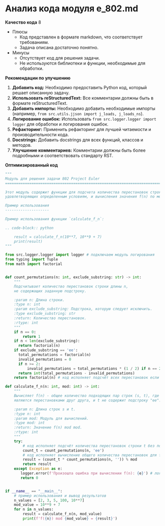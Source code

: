 # Анализ кода модуля e_802.md

**Качество кода**
8
 - Плюсы
   - Код представлен в формате markdown, что соответствует требованиям.
   - Задача описана достаточно понятно.
 - Минусы
    - Отсутствует код для решения задачи.
    - Не используются библиотеки и функции, необходимые для обработки.

**Рекомендации по улучшению**

1.  **Добавить код:** Необходимо предоставить Python код, который решает описанную задачу.
2.  **Использовать reStructuredText:** Все комментарии должны быть в формате reStructuredText.
3.  **Добавить импорты:** Необходимо добавить необходимые импорты (например, `from src.utils.jjson import j_loads, j_loads_ns`).
4.  **Логирование ошибок:** Использовать `from src.logger.logger import logger` для обработки и логирования ошибок.
5.  **Рефакторинг:** Применить рефакторинг для лучшей читаемости и производительности кода.
6.  **Docstrings:** Добавить docstrings для всех функций, классов и методов.
7.  **Улучшение комментариев:** Комментарии должны быть более подробными и соответствовать стандарту RST.

**Оптимизированный код**
```python
"""
Модуль для решения задачи 802 Project Euler
=========================================================================================

Этот модуль содержит функции для подсчета количества перестановок строк,
удовлетворяющих определенным условиям, и вычисления значения f(n) по модулю.

Пример использования
--------------------

Пример использования функции `calculate_f_n`:

.. code-block:: python

    result = calculate_f_n(10**7, 10**9 + 7)
    print(result)
"""

from src.logger.logger import logger # подключаем модуль логирования
from typing import Tuple
from math import factorial


def count_permutations(n: int, exclude_substring: str) -> int:
    """
    Подсчитывает количество перестановок строки длины n,
    не содержащих заданную подстроку.

    :param n: Длина строки.
    :type n: int
    :param exclude_substring: Подстрока, которую следует исключить.
    :type exclude_substring: str
    :return: Количество перестановок.
    :rtype: int
    """
    if n == 0:
        return 1
    if n < len(exclude_substring):
      return factorial(n)
    if exclude_substring == 'ee':
      total_permutations = factorial(n)
      invalid_permutations = 0
      if n >= 2:
          invalid_permutations = total_permutations * (1 / 2) if n == 2 else (total_permutations * (1/ (n * (n - 1) / 2 )) if n > 2 else 0)
      return int(total_permutations - invalid_permutations)
    return factorial(n) # код исполняет подсчёт всех перестановок если условие не выполнено

def calculate_f_n(n: int, mod: int) -> int:
    """
    Вычисляет f(n) - общее количество подходящих пар строк (s, t), где s и t
    являются перестановками друг друга, и t не содержит подстроку "ee".

    :param n: Длина строк s и t.
    :type n: int
    :param mod: Модуль для вычислений.
    :type mod: int
    :return: Значение f(n) mod mod.
    :rtype: int
    """
    try:
        # код исполняет подсчёт количества перестановок строки t без подстроки "ee"
        count_t = count_permutations(n, 'ee')
        # код исполняет вычисление общего количества перестановок для f(n)
        result = (count_t * count_permutations(n, '')) % mod
        return result
    except Exception as e:
       logger.error(f'Произошла ошибка при вычислении f(n): {e}') # лог ошибки
       return 0


if __name__ == "__main__":
    # пример использования и вывод результатов
    n_values = [2, 3, 5, 100, 10**7]
    mod_value = 10**9 + 7
    for n in n_values:
        result = calculate_f_n(n, mod_value)
        print(f'f({n}) mod {mod_value} = {result}')
```